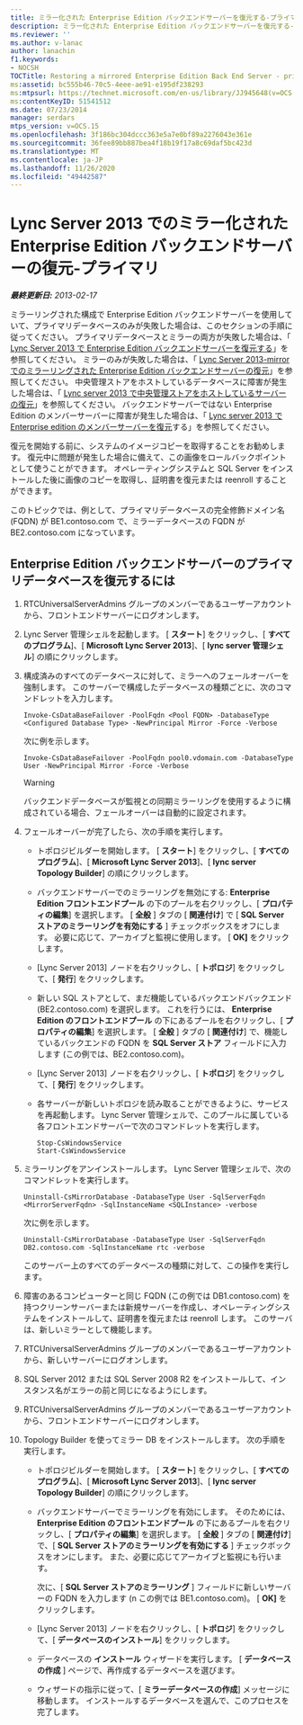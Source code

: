 ```yaml
---
title: ミラー化された Enterprise Edition バックエンドサーバーを復元する-プライマリ
description: ミラー化された Enterprise Edition バックエンドサーバーを復元する-プライマリ。
ms.reviewer: ''
ms.author: v-lanac
author: lanachin
f1.keywords:
- NOCSH
TOCTitle: Restoring a mirrored Enterprise Edition Back End Server - primary
ms:assetid: bc555b46-70c5-4eee-ae91-e195df238293
ms:mtpsurl: https://technet.microsoft.com/en-us/library/JJ945648(v=OCS.15)
ms:contentKeyID: 51541512
ms.date: 07/23/2014
manager: serdars
mtps_version: v=OCS.15
ms.openlocfilehash: 3f186bc304dccc363e5a7e0bf89a2276043e361e
ms.sourcegitcommit: 36fee89bb887bea4f18b19f17a8c69daf5bc423d
ms.translationtype: MT
ms.contentlocale: ja-JP
ms.lasthandoff: 11/26/2020
ms.locfileid: "49442587"
---
```

# <a name="restoring-a-mirrored-enterprise-edition-back-end-server-in-lync-server-2013---primary"></a>Lync Server 2013 でのミラー化された Enterprise Edition バックエンドサーバーの復元-プライマリ

<div data-xmlns="http://www.w3.org/1999/xhtml">

<div class="topic" data-xmlns="http://www.w3.org/1999/xhtml" data-msxsl="urn:schemas-microsoft-com:xslt" data-cs="https://msdn.microsoft.com/">

<div data-asp="https://msdn2.microsoft.com/asp">



</div>

<div id="mainSection">

<div id="mainBody">

<span> </span>

_**最終更新日:** 2013-02-17_

ミラーリングされた構成で Enterprise Edition バックエンドサーバーを使用していて、プライマリデータベースのみが失敗した場合は、このセクションの手順に従ってください。 プライマリデータベースとミラーの両方が失敗した場合は、「 [Lync Server 2013 で Enterprise Edition バックエンドサーバーを復元する](lync-server-2013-restoring-an-enterprise-edition-back-end-server.md)」を参照してください。 ミラーのみが失敗した場合は、「 [Lync Server 2013-mirror でのミラーリングされた Enterprise Edition バックエンドサーバーの復元](lync-server-2013-restoring-a-mirrored-enterprise-edition-back-end-server-mirror.md)」を参照してください。 中央管理ストアをホストしているデータベースに障害が発生した場合は、「 [Lync server 2013 で中央管理ストアをホストしているサーバーの復元](lync-server-2013-restoring-the-server-hosting-the-central-management-store.md)」を参照してください。 バックエンドサーバーではない Enterprise Edition のメンバーサーバーに障害が発生した場合は、「 [Lync server 2013 で Enterprise edition のメンバーサーバーを復元](lync-server-2013-restoring-an-enterprise-edition-member-server.md)する」を参照してください。

復元を開始する前に、システムのイメージコピーを取得することをお勧めします。 復元中に問題が発生した場合に備えて、この画像をロールバックポイントとして使うことができます。 オペレーティングシステムと SQL Server をインストールした後に画像のコピーを取得し、証明書を復元または reenroll することができます。

このトピックでは、例として、プライマリデータベースの完全修飾ドメイン名 (FQDN) が BE1.contoso.com で、ミラーデータベースの FQDN が BE2.contoso.com になっています。

<div>

## <a name="to-restore-an-enterprise-edition-back-end-server-primary-database"></a>Enterprise Edition バックエンドサーバーのプライマリデータベースを復元するには

1.  RTCUniversalServerAdmins グループのメンバーであるユーザーアカウントから、フロントエンドサーバーにログオンします。

2.  Lync Server 管理シェルを起動します。 [ **スタート**] をクリックし、[ **すべてのプログラム**]、[ **Microsoft Lync Server 2013**]、[ **lync server 管理シェル**] の順にクリックします。

3.  構成済みのすべてのデータベースに対して、ミラーへのフェールオーバーを強制します。 このサーバーで構成したデータベースの種類ごとに、次のコマンドレットを入力します。
    
        Invoke-CsDataBaseFailover -PoolFqdn <Pool FQDN> -DatabaseType <Configured Database Type> -NewPrincipal Mirror -Force -Verbose
    
    次に例を示します。
    
        Invoke-CsDataBaseFailover -PoolFqdn pool0.vdomain.com -DatabaseType User -NewPrincipal Mirror -Force -Verbose
    
    <div>
    

    > [!WARNING]
    > バックエンドデータベースが監視との同期ミラーリングを使用するように構成されている場合、フェールオーバーは自動的に設定されます。

    
    </div>

4.  フェールオーバーが完了したら、次の手順を実行します。
    
      - トポロジビルダーを開始します。 [ **スタート**] をクリックし、[ **すべてのプログラム**]、[ **Microsoft Lync Server 2013**]、[ **lync server Topology Builder**] の順にクリックします。
    
      - バックエンドサーバーでのミラーリングを無効にする: **Enterprise Edition フロントエンドプール** の下のプールを右クリックし、[ **プロパティの編集**] を選択します。 [ **全般** ] タブの [ **関連付け**] で [ **SQL Server ストアのミラーリングを有効にする** ] チェックボックスをオフにします。 必要に応じて、アーカイブと監視に使用します。 [ **OK]** をクリックします。
    
      - [Lync Server 2013] ノードを右クリックし、[ **トポロジ**] をクリックして、[ **発行**] をクリックします。
    
      - 新しい SQL ストアとして、まだ機能しているバックエンドバックエンド (BE2.contoso.com) を選択します。 これを行うには、 **Enterprise Edition のフロントエンドプール** の下にあるプールを右クリックし、[ **プロパティの編集**] を選択します。 [ **全般** ] タブの [ **関連付け**] で、機能しているバックエンドの FQDN を **SQL Server ストア** フィールドに入力します (この例では、BE2.contoso.com)。
    
      - [Lync Server 2013] ノードを右クリックし、[ **トポロジ**] をクリックして、[ **発行**] をクリックします。
    
      - 各サーバーが新しいトポロジを読み取ることができるように、サービスを再起動します。 Lync Server 管理シェルで、このプールに属している各フロントエンドサーバーで次のコマンドレットを実行します。
        
            Stop-CsWindowsService
            Start-CsWindowsService

5.  ミラーリングをアンインストールします。 Lync Server 管理シェルで、次のコマンドレットを実行します。
    
        Uninstall-CsMirrorDatabase -DatabaseType User -SqlServerFqdn <MirrorServerFqdn> -SqlInstanceName <SQLInstance> -verbose
    
    次に例を示します。
    
        Uninstall-CsMirrorDatabase -DatabaseType User -SqlServerFqdn DB2.contoso.com -SqlInstanceName rtc -verbose
    
    このサーバー上のすべてのデータベースの種類に対して、この操作を実行します。

6.  障害のあるコンピューターと同じ FQDN (この例では DB1.contoso.com) を持つクリーンサーバーまたは新規サーバーを作成し、オペレーティングシステムをインストールして、証明書を復元または reenroll します。 このサーバは、新しいミラーとして機能します。

7.  RTCUniversalServerAdmins グループのメンバーであるユーザーアカウントから、新しいサーバーにログオンします。

8.  SQL Server 2012 または SQL Server 2008 R2 をインストールして、インスタンス名がエラーの前と同じになるようにします。

9.  RTCUniversalServerAdmins グループのメンバーであるユーザーアカウントから、フロントエンドサーバーにログオンします。

10. Topology Builder を使ってミラー DB をインストールします。 次の手順を実行します。
    
      - トポロジビルダーを開始します。 [ **スタート**] をクリックし、[ **すべてのプログラム**]、[ **Microsoft Lync Server 2013**]、[ **lync server Topology Builder**] の順にクリックします。
    
      - バックエンドサーバーでミラーリングを有効にします。 そのためには、 **Enterprise Edition のフロントエンドプール** の下にあるプールを右クリックし、[ **プロパティの編集**] を選択します。 [ **全般** ] タブの [ **関連付け**] で、[ **SQL Server ストアのミラーリングを有効にする** ] チェックボックスをオンにします。 また、必要に応じてアーカイブと監視にも行います。
        
        次に、[ **SQL Server ストアのミラーリング** ] フィールドに新しいサーバーの FQDN を入力します (n この例では BE1.contoso.com)。 [ **OK]** をクリックします。
    
      - [Lync Server 2013] ノードを右クリックし、[ **トポロジ**] をクリックして、[ **データベースのインストール**] をクリックします。
    
      - データベースの **インストール** ウィザードを実行します。 [ **データベースの作成** ] ページで、再作成するデータベースを選びます。
    
      - ウィザードの指示に従って、[ **ミラーデータベースの作成**] メッセージに移動します。 インストールするデータベースを選んで、このプロセスを完了します。

</div>

</div>

<span> </span>

</div>

</div>

</div>

